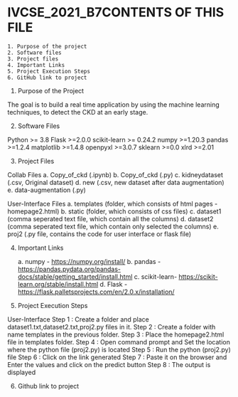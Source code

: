 # IVCSE_2021_B7CONTENTS OF THIS FILE
	1. Purpose of the project
	2. Software files
	3. Project files
	4. Important Links
	5. Project Execution Steps
	6. GitHub link to project


1. Purpose of the Project

The goal is to build a real time application by using the machine learning techniques, to detect the CKD at an early stage. 


2. Software Files

Python >= 3.8
Flask >=2.0.0
scikit-learn >= 0.24.2
numpy >=1.20.3
pandas >=1.2.4
matplotlib >=1.4.8
openpyxl >=3.0.7
sklearn >=0.0
xlrd >=2.01


3. Project Files

 Collab Files
	a. Copy_of_ckd (.ipynb)
	b. Copy_of_ckd (.py)
	c. kidneydataset (.csv, Original dataset)
	d. new (.csv, new dataset after data augmentation)
	e. data-augmentation (.py)

 User-Interface Files
	a. templates (folder, which consists of html pages - homepage2.html)
	b. static (folder, which consists of css files)
	c. dataset1 (comma seperated text file, which contain all the columns)
	d. dataset2 (comma seperated text file, which contain only selected the columns)
	e. proj2 (.py file, contains the code for user interface or flask file)


4. Important Links

	a. numpy -  https://numpy.org/install/
	b. pandas - https://pandas.pydata.org/pandas-docs/stable/getting_started/install.html
	c. scikit-learn- https://scikit-learn.org/stable/install.html
	d. Flask - https://flask.palletsprojects.com/en/2.0.x/installation/


5. Project Execution Steps

 User-Interface 
Step 1 : Create a folder and place dataset1.txt,dataset2.txt,proj2.py files in it.
Step 2 : Create a folder with name templates in the previous folder.
Step 3 : Place the homepage2.html file in templates folder.
Step 4 : Open command prompt and Set the location where the python file (proj2.py)  is located
Step 5 : Run the python (proj2.py) file
Step 6 : Click on the link generated
Step 7 : Paste it on the browser and Enter the values and click on the predict button
Step 8 : The output is displayed

6. Github link to project



